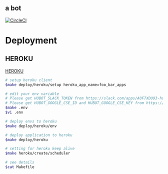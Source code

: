 a bot
---

[![CircleCI](https://circleci.com/gh/ara-ta3/jpi/tree/master.svg?style=svg)](https://circleci.com/gh/ara-ta3/jpi/tree/master)

# Deployment

## HEROKU

[HEROKU](https://id.heroku.com/login)

```zsh
# setup heroku client
$make deploy/heroku/setup heroku_app_name=foo_bar_apps

# edit your env variable
# Please get HUBOT_SLACK_TOKEN from https://slack.com/apps/A0F7XDU93-hubot
# Please get HUBOT_GOOGLE_CSE_ID and HUBOT_GOOGLE_CSE_KEY from https://cse.google.com/cse/create/new
$make .env
$vi .env

# deploy envs to heroku
$make deploy/heroku/env

# deploy application to heroku
$make deploy/heroku

# setting for heroku keep alive
$make heroku/create/scheduler

# see details
$cat Makefile
```

